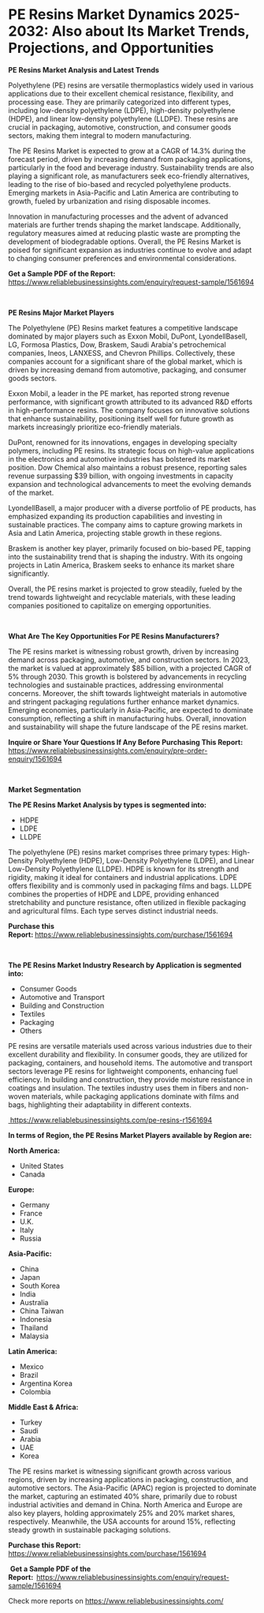 <p><h1>PE Resins Market Dynamics 2025-2032: Also about Its Market Trends, Projections, and Opportunities</h1></p><p><strong>PE Resins Market Analysis and Latest Trends</strong></p>
<p><p>Polyethylene (PE) resins are versatile thermoplastics widely used in various applications due to their excellent chemical resistance, flexibility, and processing ease. They are primarily categorized into different types, including low-density polyethylene (LDPE), high-density polyethylene (HDPE), and linear low-density polyethylene (LLDPE). These resins are crucial in packaging, automotive, construction, and consumer goods sectors, making them integral to modern manufacturing.</p><p>The PE Resins Market is expected to grow at a CAGR of 14.3% during the forecast period, driven by increasing demand from packaging applications, particularly in the food and beverage industry. Sustainability trends are also playing a significant role, as manufacturers seek eco-friendly alternatives, leading to the rise of bio-based and recycled polyethylene products. Emerging markets in Asia-Pacific and Latin America are contributing to growth, fueled by urbanization and rising disposable incomes.</p><p>Innovation in manufacturing processes and the advent of advanced materials are further trends shaping the market landscape. Additionally, regulatory measures aimed at reducing plastic waste are prompting the development of biodegradable options. Overall, the PE Resins Market is poised for significant expansion as industries continue to evolve and adapt to changing consumer preferences and environmental considerations.</p></p>
<p><strong>Get a Sample PDF of the Report:&nbsp;</strong> <a href="https://www.reliablebusinessinsights.com/enquiry/request-sample/1561694?utm_campaign=2032&utm_medium=2&utm_source=Github&utm_content=ia&utm_term=06022025&utm_id=pe-resins">https://www.reliablebusinessinsights.com/enquiry/request-sample/1561694</a></p>
<p>&nbsp;</p>
<p><strong>PE Resins Major Market Players</strong></p>
<p><p>The Polyethylene (PE) Resins market features a competitive landscape dominated by major players such as Exxon Mobil, DuPont, LyondellBasell, LG, Formosa Plastics, Dow, Braskem, Saudi Arabia's petrochemical companies, Ineos, LANXESS, and Chevron Phillips. Collectively, these companies account for a significant share of the global market, which is driven by increasing demand from automotive, packaging, and consumer goods sectors.</p><p>Exxon Mobil, a leader in the PE market, has reported strong revenue performance, with significant growth attributed to its advanced R&D efforts in high-performance resins. The company focuses on innovative solutions that enhance sustainability, positioning itself well for future growth as markets increasingly prioritize eco-friendly materials.</p><p>DuPont, renowned for its innovations, engages in developing specialty polymers, including PE resins. Its strategic focus on high-value applications in the electronics and automotive industries has bolstered its market position. Dow Chemical also maintains a robust presence, reporting sales revenue surpassing $39 billion, with ongoing investments in capacity expansion and technological advancements to meet the evolving demands of the market.</p><p>LyondellBasell, a major producer with a diverse portfolio of PE products, has emphasized expanding its production capabilities and investing in sustainable practices. The company aims to capture growing markets in Asia and Latin America, projecting stable growth in these regions.</p><p>Braskem is another key player, primarily focused on bio-based PE, tapping into the sustainability trend that is shaping the industry. With its ongoing projects in Latin America, Braskem seeks to enhance its market share significantly.</p><p>Overall, the PE resins market is projected to grow steadily, fueled by the trend towards lightweight and recyclable materials, with these leading companies positioned to capitalize on emerging opportunities.</p></p>
<p>&nbsp;</p>
<p><strong>What Are The Key Opportunities For PE Resins Manufacturers?</strong></p>
<p><p>The PE resins market is witnessing robust growth, driven by increasing demand across packaging, automotive, and construction sectors. In 2023, the market is valued at approximately $85 billion, with a projected CAGR of 5% through 2030. This growth is bolstered by advancements in recycling technologies and sustainable practices, addressing environmental concerns. Moreover, the shift towards lightweight materials in automotive and stringent packaging regulations further enhance market dynamics. Emerging economies, particularly in Asia-Pacific, are expected to dominate consumption, reflecting a shift in manufacturing hubs. Overall, innovation and sustainability will shape the future landscape of the PE resins market.</p></p>
<p><strong>Inquire or Share Your Questions If Any Before Purchasing This Report:</strong> <a href="https://www.reliablebusinessinsights.com/enquiry/pre-order-enquiry/1561694?utm_campaign=2032&utm_medium=2&utm_source=Github&utm_content=ia&utm_term=06022025&utm_id=pe-resins">https://www.reliablebusinessinsights.com/enquiry/pre-order-enquiry/1561694</a></p>
<p>&nbsp;</p>
<p><strong>Market Segmentation</strong></p>
<p><strong>The PE Resins Market Analysis by types is segmented into:</strong></p>
<p><ul><li>HDPE</li><li>LDPE</li><li>LLDPE</li></ul></p>
<p><p>The polyethylene (PE) resins market comprises three primary types: High-Density Polyethylene (HDPE), Low-Density Polyethylene (LDPE), and Linear Low-Density Polyethylene (LLDPE). HDPE is known for its strength and rigidity, making it ideal for containers and industrial applications. LDPE offers flexibility and is commonly used in packaging films and bags. LLDPE combines the properties of HDPE and LDPE, providing enhanced stretchability and puncture resistance, often utilized in flexible packaging and agricultural films. Each type serves distinct industrial needs.</p></p>
<p><strong>Purchase this Report:&nbsp;</strong><a href="https://www.reliablebusinessinsights.com/purchase/1561694?utm_campaign=2032&utm_medium=2&utm_source=Github&utm_content=ia&utm_term=06022025&utm_id=pe-resins">https://www.reliablebusinessinsights.com/purchase/1561694</a></p>
<p>&nbsp;</p>
<p><strong>The PE Resins Market Industry Research by Application is segmented into:</strong></p>
<p><ul><li>Consumer Goods</li><li>Automotive and Transport</li><li>Building and Construction</li><li>Textiles</li><li>Packaging</li><li>Others</li></ul></p>
<p><p>PE resins are versatile materials used across various industries due to their excellent durability and flexibility. In consumer goods, they are utilized for packaging, containers, and household items. The automotive and transport sectors leverage PE resins for lightweight components, enhancing fuel efficiency. In building and construction, they provide moisture resistance in coatings and insulation. The textiles industry uses them in fibers and non-woven materials, while packaging applications dominate with films and bags, highlighting their adaptability in different contexts.</p></p>
<p><a href="https://www.reliablebusinessinsights.com/pe-resins-r1561694?utm_campaign=2032&utm_medium=2&utm_source=Github&utm_content=ia&utm_term=06022025&utm_id=pe-resins">&nbsp;https://www.reliablebusinessinsights.com/pe-resins-r1561694</a></p>
<p><strong>In terms of Region, the PE Resins Market Players available by Region are:</strong></p>
<p>
    <p> <strong> North America: </strong>
        <ul>
            <li>United States</li>
            <li>Canada</li>
        </ul>
        </p> 
    <p> <strong> Europe: </strong>
        <ul>
            <li>Germany</li>
            <li>France</li>
            <li>U.K.</li>
            <li>Italy</li>
            <li>Russia</li>
        </ul>
        </p> 
    <p> <strong> Asia-Pacific: </strong>
        <ul>
            <li>China</li>
            <li>Japan</li>
            <li>South Korea</li>
            <li>India</li>
            <li>Australia</li>
            <li>China Taiwan</li>
            <li>Indonesia</li>
            <li>Thailand</li>
            <li>Malaysia</li>
        </ul>
        </p> 
    <p> <strong> Latin America: </strong>
        <ul>
            <li>Mexico</li>
            <li>Brazil</li>
            <li>Argentina Korea</li>
            <li>Colombia</li>
        </ul>
        </p> 
    <p> <strong> Middle East & Africa: </strong>
        <ul>
            <li>Turkey</li>
            <li>Saudi</li>
            <li>Arabia</li>
            <li>UAE</li>
            <li>Korea</li>
        </ul>
    </p>
    </p>
<p><p>The PE resins market is witnessing significant growth across various regions, driven by increasing applications in packaging, construction, and automotive sectors. The Asia-Pacific (APAC) region is projected to dominate the market, capturing an estimated 40% share, primarily due to robust industrial activities and demand in China. North America and Europe are also key players, holding approximately 25% and 20% market shares, respectively. Meanwhile, the USA accounts for around 15%, reflecting steady growth in sustainable packaging solutions.</p></p>
<p><strong>Purchase this Report: </strong><a href="https://www.reliablebusinessinsights.com/purchase/1561694?utm_campaign=2032&utm_medium=2&utm_source=Github&utm_content=ia&utm_term=06022025&utm_id=pe-resins">https://www.reliablebusinessinsights.com/purchase/1561694</a></p>
<p>&nbsp;<strong>Get a Sample PDF of the Report:&nbsp;&nbsp;</strong><a href="https://www.reliablebusinessinsights.com/enquiry/request-sample/1561694?utm_campaign=2032&utm_medium=2&utm_source=Github&utm_content=ia&utm_term=06022025&utm_id=pe-resins">https://www.reliablebusinessinsights.com/enquiry/request-sample/1561694</a></p>
<p><strong></strong></p>
<p>Check more reports on <a href="https://www.reliablebusinessinsights.com/?utm_campaign=2032&utm_medium=2&utm_source=Github&utm_content=ia&utm_term=06022025&utm_id=pe-resins">https://www.reliablebusinessinsights.com/</a></p>